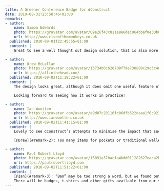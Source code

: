 ```yaml
---
title: A Greener Conference Badge for dConstruct
date: 2010-08-31T23:58:46+01:00
remarks:
- author:
    name: Simon Edwards
    photo: https://gravatar.com/avatar/09e26f43c811e8e6dec064bbaf0e30b8
    url: http://www.riseofthemonkeys.co.uk
  published: 2010-09-01T22:45:55+01:00
  content: |
    Great to see a well thought out design solution, that is also more environmentally friendly too.

- author:
    name: Drew McLellan
    photo: https://gravatar.com/avatar/13734b0cb20708f79e730809c29c3c48
    url: https://allinthehead.com/
  published: 2010-09-02T11:18:22+01:00
  content: |
    The design looks great, although it does omit one useful feature of the plastic wallet - the ability to store various business cards/stickers/wotnot that you inevitably pick up through the course of the day.

    Looking forward to seeing how it works in practice!

- author:
    name: Ian Wootten
    photo: https://gravatar.com/avatar/a9d07c20116fc86dfb522daaa1f0c923
    url: http://www.ianwootten.co.uk
  published: 2010-09-02T11:41:15+01:00
  content: |
    Lovely to see dConstruct’s attempts to minimise the impact that such an event has on the environment. Does banning swag bags mean banning all swag at the event too?

    [@Drew](#remark-2): Too many items for pockets or traditional wallets?

- author:
    name: Paul Robert Lloyd
    photo: https://gravatar.com/avatar/15091a37bacfa4bdd011282627eaca2b
    url: https://paulrobertlloyd.com
  published: 2010-09-02T11:51:22+01:00
  content: |
    [@Ian](#remark-3): “Ban” may be too strong a word, but we found putting hundreds of swag bags together more hassle than it was worth (in addition to it being a wasteful enterprise).
    There will be badges, t-shirts and other gifts available from our sponsors stands, but these are for you to pick-up rather than be forced upon you.
---
```

